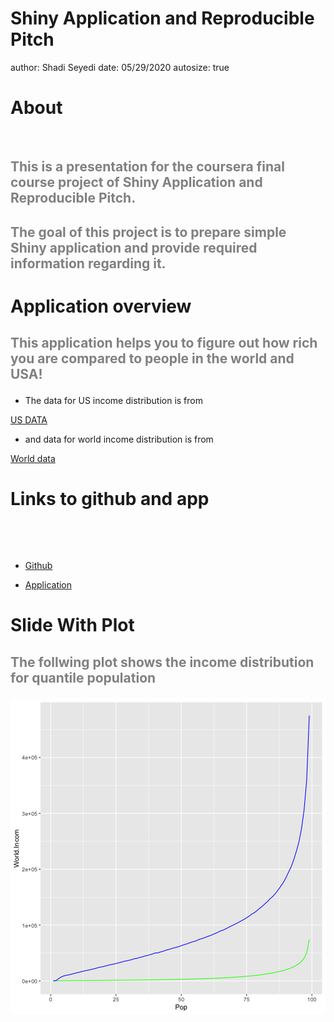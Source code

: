 Shiny Application and Reproducible Pitch
========================================================
author: Shadi Seyedi
date: 05/29/2020
autosize: true

About
========================================================

&nbsp;

## <p style="color:grey"> This is a presentation for the coursera final course project of Shiny Application and  Reproducible Pitch.</p>

## <p style="color:grey">  The goal of this project is to prepare simple Shiny application and provide required information regarding it.</p>



 Application overview 
========================================================

## <p style="color:grey"> This application helps you to figure out how rich you are compared to people in the world and USA!</p>

* The data for  US  income distribution is  from 

[US DATA](https://dqydj.com/average-median-top-household-income-percentiles/)

* and data for world income distribution is  from

[World data](https://docs.google.com/spreadsheets/d/1OSiA2dnbvZ5pUti2DO_HJU8phyfCDC-hNz5McTVcEnM/edit#gid=2139097862)


Links to github and app
========================================================
&nbsp;

&nbsp;



* [Github](https://github.com/Shadi-Sadie/Coursera-DataScience/tree/main/Developing%20Data%20Products/Project%202-Week%204/IncomeApp)


* [Application](https://shadis.shinyapps.io/dataprojectApp/)


Slide With Plot
========================================================
## <p style="color:grey"> The follwing plot shows the income distribution for quantile population</p>

![plot of chunk unnamed-chunk-1](MyappPresent-figure/unnamed-chunk-1-1.png)

